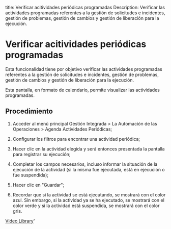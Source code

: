 title: Verificar acitividades periódicas programadas
Description: Verificar las actividades programadas referentes a la gestión de solicitudes e incidentes, gestión de problemas, gestión de cambios y gestión de liberación para la ejecución.
# Verificar acitividades periódicas programadas


Esta funcionalidad tiene por objetivo verificar las actividades programadas
referentes a la gestión de solicitudes e incidentes, gestión de problemas,
gestión de cambios y gestión de liberación para la ejecución.

Esta pantalla, en formato de calendario, permite visualizar las actividades
programadas.

Procedimiento
-----------------

1.  Acceder al menú principal Gestión Integrada \> La Automación de las
    Operaciones \> Agenda Actividades Periódicas;

2.  Configurar los filtros para encontrar una actividad periódica;

3.  Hacer clic en la actividad elegida y será entonces presentada la pantalla
    para registrar su ejecución;

4.  Completar los campos necesarios, incluso informar la situación de la
    ejecución de la actividad (si la misma fue ejecutada, está en ejecución o
    fue suspendida);

5.  Hacer clic en "Guardar";

6.  Recordar que si la actividad se está ejecutando, se mostrará con el color
    azul. Sin embargo, si la actividad ya se ha ejecutado, se mostrará con el
    color verde y si la actividad está suspendida, se mostrará con el color
    gris.


<i class='fa fa-youtube-play  fa-2x' style='color:#97ce17;vertical-align: middle;'> </i> [Video Library](https://www.youtube.com/playlist?list=PLB5qK2uzf2ROTLt6Tt7uegzqwpXHX5nA2)'

<!-- !!! tip "About"

    <b>Product/Version:</b> CITSmart | 8.00 &nbsp;&nbsp;
    <b>Updated:</b>01/25/2019 – Anna Martins
